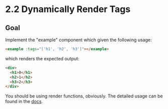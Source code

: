 # 2.2 Dynamically Render Tags

## Goal

Implement the "example" component which given the following usage:

``` html
<example :tags="['h1', 'h2', 'h3']"></example>
```

which renders the expected output:

``` html
<div>
  <h1>0</h1>
  <h2>1</h2>
  <h3>2</h3>
</div>
```

You should be using render functions, obviously. The detailed usage can be found in the [docs](https://vuejs.org/v2/guide/render-function.html#createElement-Arguments).
